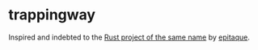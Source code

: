 # trappingway

Inspired and indebted to the [Rust project of the same name](https://github.com/epitaque/trappingway/) by [epitaque](https://github.com/epitaque).
